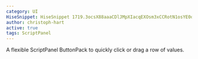 ```yaml
---
category: UI
HiseSnippet: HiseSnippet 1719.3ocsX88aaaCDlJMpXIacqEXOsm3xCCRotN1osYE0qqs4WqYaI0ntqq.AAALRzVDUlTShNIdE4Ow8+xdXuucjTxRxVNN1nSnMvj7Nde7i2cj7ZGK7nIIhXj0JucXDEY8E1cFxkA6DPXbzA6hr9R6CIIRZL1z01CiHIITejk0s9IUGVqrLR+82OeaRHg6Qy6Bgdmf4Q+UVelLu21u3WXgg6S7ouk0ufzO5EG3I36HBEC.7bK6FnHh2GH8nGQThsjMx5164yjh3NRhjl.xrsveXm.wEbi7uikvNKjpZzD0AlHS2ncBXg9syVqIHj0xsyW42xrx+Z6CY9rQ8my.2UO.NWihbf0RWGjZNGPxp.jV1.o6Y2wKlEIyGQgmO29.Nrgzk.TcQnXjEsze8U16H.I3x58IefteLzXjFNa0nQML7G2VqtJGH1Dfjo3sGHkBdafuW8iqhguMVec7NwT0hBSJLbc75anEfwCYbJt6.tmjI3XOsv4B5nl7Z3KqgG5pUvLupuPgGIDeAyuGUheFNCrDe+1DNMrnlszJMRyLQSnJNIhFKYzDXA1+m675iR0K2NqAlPFr1SwOFVy48FPY8BjP2ObyB8RBCEWrC72y.vm.it1NgL3W0vuRbN39+c3ciI85w38VqfVIjyoGvaGSADA5HiGPKLpHh7GCnP+MG02UiujLzPcehjTODhzzVg5e.2mdIPNOnYqJE0G7vdGIb.EjoQ0Sohj.eX4aDCjvVkS1VkSO2QhlSVpuyIwX9f9lMwDXlkArDi8NS2m1hI0Co7dxfVSnqQneWw5fxNZsAjn6vw8AMcwaTX9y0uzD0qdWH8vKCCcLoBRpeASF7xvn.RdOALIrU2n9Sdrq6TlmthXGllcvL7OTztX18uuaIYKSCFT.zmwbNUyBGyNA+bbFhjTvk9oiZdVH3E41phoUs3dC0S5bbS78wr0cJPZt0vMqUjEe.zLiEek1sEnwMOYrI9poQj4KgIoxFWte5mhGa5N1bNNPy4f.U3f18bAwNdlAC.tOTLHglENl65ROGB+ml6KqqY75dpHWp+r1iyWSUD3cJ.DiCid+uF1L08U3ZWH368vBYbFeBKLBQIArtRkZtSHyj3ZTnH8Bsq19hXHb.vTS7ClRH4wSesbRqJMPkcdJv7fo1tvLmt5KiE2pmybPTL8TYUmTyqlnGZXB8FxSmJE85ERKsSMctXtv8mBl9pUmdK0pL2CwGlnY4vl5TLudpP3atMd+XbPU9riaiebFmD3VIqFSkCh4yu091mcc6f2P+hqM1dLK1ZpwBEBDlouUspbibu4tDWU0AYFNLMunY7qJjyTcKsNTYBXZJl.63bIVzMMKbxTuqFrxNZzwgNQ0Jb3332UaiMvuQc4FiEhiICGMTzj9C.2d7IikSedNGNp5iYGcEGMaUX4uQgUuBaXRh9NhwhPrILlv8ARLRcOHibQpqXVIqb5fHv5T8Uk4jPmnw4hH0ASFmgJ.Zgsun5olzoTmdADN3sj04UkVHufkZ2pwVozbvNFKOX3iqdszmNyT5gGSWfbbNIMjA2aHTGKtICr0fzWpHh4AyZMtIPaNXxJNhKZJXaLW2noeU34vUdVGGVJ34SxJN+7AXgdY0uF6xiDw8Igr+j5CX7R3h5QEt5dqwwkQIVZ9zCIxf5cCE.cMcNBudQiTHvHMGGqbp3zkI304A4Jj5y9T1pvSQm3Imq0gBu2h6QWqF7lO0+AyTPgx48.OxlaodFrdqNisD7iDR5q4NtvKgWAr+DC0sakikl2IjFW4vpZcDecJ5.YFOiFOxULUPj0xkqvvsuYUXvy7T4BBJ3GvYxWGQSauuHzWU4.0umrdDnz2ZqpLQJBAQk55Rbmr5RnxkhXvbrpcF0izvGYsks5M4GC6Byw+NAg9sC1EbfxrJ.f7G5C8sK8blG0TcjUr2kl7AoHRKa+HAWAWqUtAX7Rjks0lvhbX1OzkJ.T91+ikoZTlpDn5AmVKqhu0WolRPyK7URkpFpbcDPVei8zpi.BMYEetq8gB+AgDY4BPopzV5.fOSop9nRMvSXxgEqD2bTUpFWaUotoP7d1sYRufpw3RUfQXC9+CLlVKu6XuW2tvaWyA3x16+9Esvcyv7l5qzCRBFyTNVPJlNvis8nf04fyWhxYYIUDkocCUaECzgx80M9W3KcvlYdVpAalMHpOwKVbpmINTUsvOS2CfItt3nqXenpMtYV3WNO2m4yN0yq7TMghatnJ9vEUwGsnJ93EUwsVTE+9EUwmLaEU0V9kCjh9lvFD5v16oy.ZYsGm.dfZuUz+QDignk
author: christoph-hart
active: true
tags: ScriptPanel
---
```

A flexible ScriptPanel ButtonPack to quickly click or drag a row of values. 